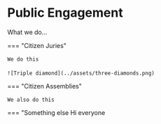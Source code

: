 # Public Engagement
What we do...

=== "Citizen Juries"

    We do this

    ![Triple diamond](../assets/three-diamonds.png)

=== "Citizen Assemblies"
    
    We also do this

=== "Something else
    Hi everyone
